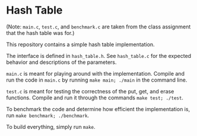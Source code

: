# Hash Table

(Note: `main.c`, `test.c`, and `benchmark.c` are taken from the class 
assignment that the hash table was for.)

This repository contains a simple hash table implementation.

The interface is defined in `hash_table.h`. See `hash_table.c` for the
expected behavior and descriptions of the parameters.

`main.c` is meant for playing around with the implementation. Compile and
run the code in `main.c` by running `make main; ./main` in the command line.

`test.c` is meant for testing the correctness of the put, get, and erase
functions. Compile and run it through the commands `make test; ./test`.

To benchmark the code and determine how efficient the implementation is,
run `make benchmark; ./benchmark`.

To build everything, simply run `make`.
